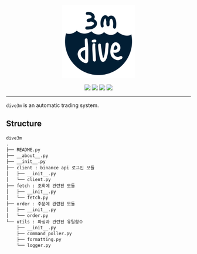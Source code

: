 <p align="center">
    <img src="../assets/logo.png", height="200x">
</p>

<p align="center">
  <img src="https://img.shields.io/badge/python-3.9.x-blue?style=flat-square">
  <img src="https://img.shields.io/badge/fastapi-0.78.0-green?style=flat-square">
  <img src="https://img.shields.io/badge/ccxt-1.84.27-green?style=flat-square">
  <a href="https://github.com/ccxt/ccxt/wiki/Exchange-Markets">
      <img src="https://img.shields.io/badge/exchanges-115-green?style=flat-square">
  </a>
</p>  
  
----

`dive3m` is an automatic trading system.  

## Structure
```
dive3m
.
├── README.py
├── __about__.py
├── __init__.py
├── client : binance api 로그인 모듈
│   ├── __init__.py
│   └── client.py
├── fetch : 조회에 관련된 모듈
│   ├── __init__.py
│   └── fetch.py
├── order : 주문에 관련된 모듈
│   ├── __init__.py
│   └── order.py
└── utils : 파싱과 관련된 유틸함수
    ├── __init__.py
    ├── command_poller.py
    ├── formatting.py
    └── logger.py
```
